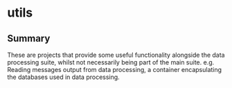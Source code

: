 # utils

## Summary

These are projects that provide some useful functionality alongside the data processing suite, whilst not necessarily being part of the main suite. e.g. Reading messages output from data processing, a container encapsulating the databases used in data processing.